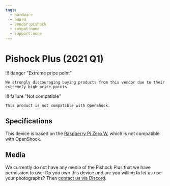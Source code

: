 ```yaml
---
tags:
  - hardware
  - board
  - vendor:pishock
  - compat:none
  - support:none
---
```


# Pishock Plus (2021 Q1)

!!! danger "Extreme price point"

    We strongly discouraging buying products from this vendor due to their extremely high price points. 

!!! failure "Not compatible"

    This product is not compatible with OpenShock.

## Specifications

This device is based on the [Raspberry Pi Zero W](https://www.raspberrypi.com/products/raspberry-pi-zero-w/), which is not compatible with OpenShock.

## Media

We currently do not have any media of the Pishock Plus that we have permission to use. Do you own this device and are you willing to let us use your photographs? Then [contact us via Discord](https://discord.gg/AHcCbXbEcF).